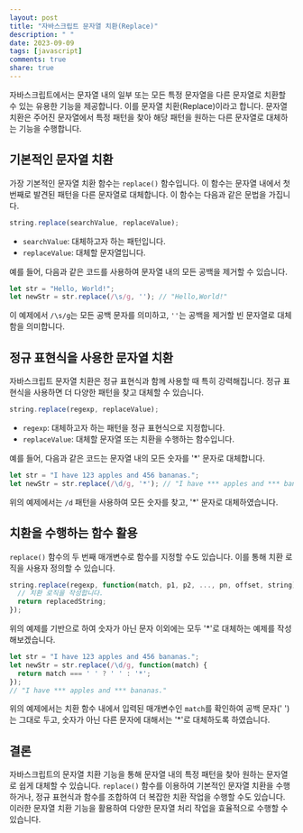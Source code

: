 ```yaml
---
layout: post
title: "자바스크립트 문자열 치환(Replace)"
description: " "
date: 2023-09-09
tags: [javascript]
comments: true
share: true
---
```


자바스크립트에서는 문자열 내의 일부 또는 모든 특정 문자열을 다른 문자열로 치환할 수 있는 유용한 기능을 제공합니다. 이를 문자열 치환(Replace)이라고 합니다. 문자열 치환은 주어진 문자열에서 특정 패턴을 찾아 해당 패턴을 원하는 다른 문자열로 대체하는 기능을 수행합니다.

## 기본적인 문자열 치환

가장 기본적인 문자열 치환 함수는 `replace()` 함수입니다. 이 함수는 문자열 내에서 첫 번째로 발견된 패턴을 다른 문자열로 대체합니다. 이 함수는 다음과 같은 문법을 가집니다.

```javascript
string.replace(searchValue, replaceValue);
```

- `searchValue`: 대체하고자 하는 패턴입니다.
- `replaceValue`: 대체할 문자열입니다.

예를 들어, 다음과 같은 코드를 사용하여 문자열 내의 모든 공백을 제거할 수 있습니다.

```javascript
let str = "Hello, World!";
let newStr = str.replace(/\s/g, ''); // "Hello,World!"
```

이 예제에서 `/\s/g`는 모든 공백 문자를 의미하고, `''`는 공백을 제거할 빈 문자열로 대체함을 의미합니다.

## 정규 표현식을 사용한 문자열 치환

자바스크립트 문자열 치환은 정규 표현식과 함께 사용할 때 특히 강력해집니다. 정규 표현식을 사용하면 더 다양한 패턴을 찾고 대체할 수 있습니다.

```javascript
string.replace(regexp, replaceValue);
```

- `regexp`: 대체하고자 하는 패턴을 정규 표현식으로 지정합니다.
- `replaceValue`: 대체할 문자열 또는 치환을 수행하는 함수입니다.

예를 들어, 다음과 같은 코드는 문자열 내의 모든 숫자를 '*' 문자로 대체합니다.

```javascript
let str = "I have 123 apples and 456 bananas.";
let newStr = str.replace(/\d/g, '*'); // "I have *** apples and *** bananas."
```

위의 예제에서는 `/d` 패턴을 사용하여 모든 숫자를 찾고, '*' 문자로 대체하였습니다.

## 치환을 수행하는 함수 활용

`replace()` 함수의 두 번째 매개변수로 함수를 지정할 수도 있습니다. 이를 통해 치환 로직을 사용자 정의할 수 있습니다. 

```javascript
string.replace(regexp, function(match, p1, p2, ..., pn, offset, string) {
  // 치환 로직을 작성합니다.
  return replacedString;
});
```

위의 예제를 기반으로 하여 숫자가 아닌 문자 이외에는 모두 '*'로 대체하는 예제를 작성해보겠습니다.

```javascript
let str = "I have 123 apples and 456 bananas.";
let newStr = str.replace(/\d/g, function(match) {
  return match === ' ' ? ' ' : '*';
});
// "I have *** apples and *** bananas."
```

위의 예제에서는 치환 함수 내에서 입력된 매개변수인 `match`를 확인하여 공백 문자(' ')는 그대로 두고, 숫자가 아닌 다른 문자에 대해서는 '*'로 대체하도록 하였습니다.

## 결론

자바스크립트의 문자열 치환 기능을 통해 문자열 내의 특정 패턴을 찾아 원하는 문자열로 쉽게 대체할 수 있습니다. `replace()` 함수를 이용하여 기본적인 문자열 치환을 수행하거나, 정규 표현식과 함수를 조합하여 더 복잡한 치환 작업을 수행할 수도 있습니다. 이러한 문자열 치환 기능을 활용하여 다양한 문자열 처리 작업을 효율적으로 수행할 수 있습니다.